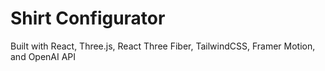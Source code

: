 # Shirt Configurator

Built with React, Three.js, React Three Fiber, TailwindCSS, Framer Motion, and OpenAI API
